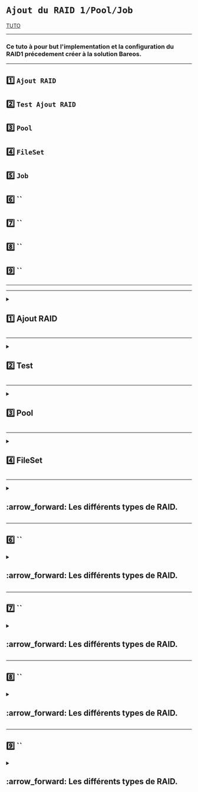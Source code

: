 
# `Ajout du RAID 1/Pool/Job`

[TUTO](https://docs.bareos.org/TasksAndConcepts/VolumeManagement.html)


---

### Ce tuto à pour but l'implementation et la configuration du RAID1 précedement créer à la solution Bareos.


---

## 1️⃣ `Ajout RAID`
## 2️⃣ `Test Ajout RAID`
## 3️⃣ `Pool`
## 4️⃣ `FileSet`
## 5️⃣ `Job`
## 6️⃣ ``
## 7️⃣ ``
## 8️⃣ ``
## 9️⃣ ``



---
---




<details>
<summary>
<h2>
1️⃣ Ajout RAID 
</h2>
</summary>

### copier le contenu du ficher /etc/bareos/bareos-sd.d/device/FileStorage.conf dans le notre (ici RAID1.conf) et éditer comme ce qui suit:
  
![image](https://github.com/user-attachments/assets/0a191544-c124-4f33-b56b-7961e834a4d2)

### Redémmarrer les services 
      systemctl restart bareos-dir bareos-sd


</details>


---



<details>
<summary>
<h2>
2️⃣ Test
</h2>
</summary>

### Tester la configuration     
    bareos-sd -t

### Résultat attendu : Aucun message d'erreur.

  
</details>


---

<details>
<summary>
<h2>
3️⃣ Pool
</h2>
</summary>

[TUTO](https://docs.bareos.org/TasksAndConcepts/AutomatedDiskBackup.html#index-3)

### 📝 Les Pools sont une organisation logique des sauvegardes.

### Création d'un pool persolnalisé, c'est à dire la manière dont on veux faire la sauvegarde :

* ### Full-Storage
* ### Incremental-Storage
* ### Differential-Storage



### Editer le fichier /etc/bareos/bareos-dir.d/pool 
    nano /etc/bareos/bareos-dir.d/pool/RAID1.conf
![image](https://github.com/user-attachments/assets/3e898ae6-d977-4f28-b8f2-4b83980113f0)

### tester la config  
    bareos-dir -t

###  Pas de message d'erreur




  
</details>


---

<details>
<summary>
<h2>
4️⃣ FileSet
</h2>
</summary>

[TUTO](https://docs.bareos.org/Configuration/Director.html#index-298) [TUTOWIN](https://svennd.be/creating-a-windows-fileset-for-bareos/)

### Un FileSet définit les fichiers et répertoires à sauvegarder (ou à exclure) dans une tâche de sauvegarde (Job).
### C’est la liste de fichiers que Bareos va traiter.

### Editer le fichier /etc/bareos/bareos-dir.d/fileset
    nano /etc/bareos/bareos-dir.d/fileset/windowsbackup.conf
![image](https://github.com/user-attachments/assets/7b937ef0-28bc-4d02-92ea-4056a5c63a18)
















</details>


---




<details>
<summary>
<h2>
:arrow_forward: Les différents types de RAID.  
</h2>
</summary>

[TUTO](https://docs.bareos.org/TasksAndConcepts/CatalogMaintenance.html#index-15) // [TUTO](https://docs.bareos.org/DeveloperGuide/catalog.html#job)

### Le Job dans Bareos est une tâche qui définit le type d'opération à réaliser, comme une sauvegarde, une restauration, ou une verification des fichiers. Un Job est associé à un FileSet, un Schedule (planification), un Client, un Pool et un Storage.

### Editer le fichier /etc/bareos/bareos-dir.d/job
    nano /etc/bareos/bareos-dir.d/job/windowsbackup.conf


    

</details>


---

## 6️⃣ ``


<details>
<summary>
<h2>
:arrow_forward: Les différents types de RAID.  
</h2>
</summary>
blabla
</details>


---

## 7️⃣ ``


<details>
<summary>
<h2>
:arrow_forward: Les différents types de RAID.  
</h2>
</summary>
blabla
</details>


---

## 8️⃣ ``


<details>
<summary>
<h2>
:arrow_forward: Les différents types de RAID.  
</h2>
</summary>
blabla
</details>


---

## 9️⃣ ``

<details>
<summary>
<h2>
:arrow_forward: Les différents types de RAID.  
</h2>
</summary>
blabla
</details>
